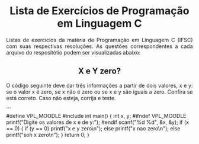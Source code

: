 <h1 align="center">Lista de Exercícios de Programação em Linguagem C</h1>
<p align="justify">Listas de exercícios da matéria de Programação em Linguagem C (IFSC) com suas respectivas resoluções. As questões correspondentes a cada arquivo do respositótio podem ser visualizadas abaixo:<br></p>
<h2 align="center">X e Y zero?</h1>
<p align="justify">O código seguinte deve dar três informações a partir de dois valores, x e y: se o valor x é zero, se x não é zero ou se x e y são iguais a zero. Confira se está correto. Caso não esteja, corrija e teste.<br></p>
```<br>
    #define VPL_MOODLE
    #include <stdio.h>
    int main() {
      int x, y;
      #ifndef VPL_MOODLE
      printf("Digite os valores de x e de y:");
      #endif
      scanf("%d %d", &x, &y);
      if (x == 0) {
      if (y == 0)
        printf("x e y zero\n");
      else printf("x nao zero\n");
      else printf("soh x zero\n");
      }
    return 0;
    }

```<br>
